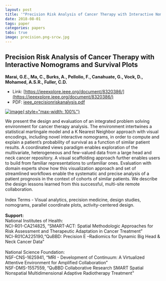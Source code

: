 ```yaml
---
layout: post
title: '"Precision Risk Analysis of Cancer Therapy with Interactive Nomograms and Survival Plots"'
date: 2018-08-01
tags: paper
categories: papers
tabs: true
image: precision.png-srcw.jpg
---
```


## Precision Risk Analysis of Cancer Therapy with Interactive Nomograms and Survival Plots
**Marai, G.E., Ma, C., Burks, A., Pellolio, F., Canahuate, G., Vock, D., Mohamed, A.S.R., Fuller, C.D.**
- Link: [https://ieeexplore.ieee.org/document/8320386/](https://ieeexplore.ieee.org/document/8320386/)
- PDF: [ieee_precisionriskanalysis.pdf](/documents/ieee_precisionriskanalysis.pdf)


[![image](https://www.evl.uic.edu/output/originals/precision.png-srcw.jpg){:style="max-width: 100%"}](https://www.evl.uic.edu/output/originals/precision.png-srcw.jpg)

We present the design and evaluation of an integrated problem solving environment for cancer therapy analysis. The environment intertwines a statistical martingale model and a K Nearest Neighbor approach with visual encodings, including novel interactive nomograms, in order to compute and explain a patient&rsquo;s probability of survival as a function of similar patient results. A coordinated views paradigm enables exploration of the multivariate, heterogeneous and few-valued data from a large head and neck cancer repository. A visual scaffolding approach further enables users to build from familiar representations to unfamiliar ones. Evaluation with domain experts show how this visualization approach and set of streamlined workflows enable the systematic and precise analysis of a patient prognosis in the context of cohorts of similar patients. We describe the design lessons learned from this successful, multi-site remote collaboration.<br><br>
Index Terms - Visual analytics, precision medicine, design studies, nomograms, parallel coordinate plots, activity-centered design.<br><br>
<strong>Support:</strong><br>
National Institutes of Health:<br>
NCI-R01-CA214825, &ldquo;SMART-ACT: Spatial Methodologic Approaches for Risk Assessment and Therapeutic Adaptation in Cancer Treatment&rdquo;<br>
NCI-R01CA225190,&ldquo;QuBBD: Precision E –Radiomics for Dynamic Big Head & Neck Cancer Data&rdquo;<br><br>
National Science Foundation:<br>
NSF-CNS-1625941, &ldquo;MRI - Development of Continuum: A Virtualized Attentive Environment for Amplified Collaboration&rdquo;<br>
NSF-DMS-1557559, &ldquo;QuBBD Collaborative Research SMART Spatial Nonspatial Multidimensional Adaptive Radiotherapy Treatment&rdquo;